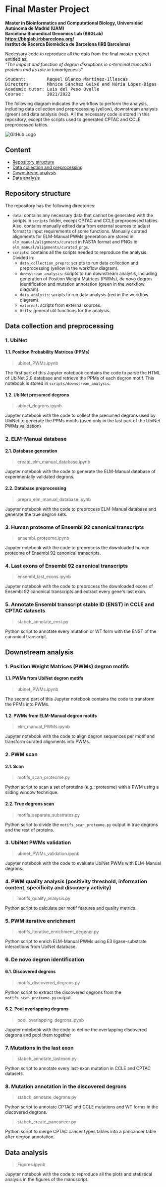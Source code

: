 # Final Master Project

**Master in Bioinformatics and Computational Biology, Universidad Autónoma de Madrid (UAM)**\
**Barcelona Biomedical Genomics Lab (BBGLab) https://bbglab.irbbarcelona.org/** \
**Institut de Recerca Biomèdica de Barcelona (IRB Barcelona)**

Necessary code to reproduce all the data from the final master project entitled as:\
*"The impact and function of degron disruptions in c-terminal truncated proteins and its role in tumorigenesis"*
<pre>
Student:        Raquel Blanco Martínez-Illescas
Directors:      Mònica Sánchez Guixé and Núria López-Bigas
Academic tutor: Luis del Peso Ovalle
Course:         2021/2022
</pre>

The following diagram indicates the workflow to perform the analysis, including data collection and preprocessing (yellow), downstream analysis (green) and data analysis (red). All the necessary code is stored in this repository, except the scripts used to generated CPTAC and CCLE preprocessed tables. 

![GitHub Logo](workflow_diagram.png)

## Content

* [Repository structure](#repository-structure)
* [Data collection and preprocessing](#data-collection-and-preprocessing)
* [Downstream analysis](#downstream-analysis)
* [Data analysis](#data-analysis)

## Repository structure

The repository has the following directories:
* `data`: contains any necessary data that cannot be generated with the scripts in `scripts` folder, except CPTAC and CCLE preprocessed tables. Also, contains manually edited data from external sources to adjust format to input requirements of some functions. Manually curated alignments for ELM-Manual PWMs generation are stored in `elm_manual/alignments/curated` in FASTA format and PNGs in `elm_manual/alignments/curated_pngs`. 
* `scripts`: contains all the scripts needed to reproduce the analysis. Divided in:
    * `data_collection_prepro`: scripts to run data collection and preprocessing (yellow in the workflow diagram).
    * `downstream_analysis`: scripts to run downstream analysis, including generation of Position Weight Matrices (PWMs), *de novo* degron identification and mutation annotation (green in the workflow diagram).
    * `data_analysis`: scripts to run data analysis (red in the workflow diagram).
    * `external`: scripts from external sources.
    * `Utils`: general util functions for the analysis. 

## Data collection and preprocessing

### 1. UbiNet 

#### 1.1. Position Probability Matrices (PPMs)
>ubinet_PWMs.ipynb

The first part of this Jupyter notebook contains the code to parse the HTML of UbiNet 2.0 database and retrieve the PPMs of each degron motif. This notebook is stored in `scripts/downstream_analysis`.

#### 1.2. UbiNet presumed degrons
>ubinet_degrons.ipynb

Jupyter notebook with the code to collect the presumed degrons used by UbiNet to generate the PPMs motifs (used only in the last part of the UbiNet PWMs validation)

### 2. ELM-Manual database

#### 2.1. Database generation
>create_elm_manual_database.ipynb

Jupyter notebook with the code to generate the ELM-Manual database of experimentally validated degrons.

#### 2.2. Database preprocessing
>prepro_elm_manual_database.ipynb

Jupyter notebook with the code to preprocess ELM-Manual database and generate the true degron sets.

### 3. Human proteome of Ensembl 92 canonical transcripts
>ensembl_proteome.ipynb

Jupyter notebook with the code to preprocess the downloaded human proteome of Ensembl 92 canonical transcripts.

### 4. Last exons of Ensembl 92 canonical transcripts
>ensembl_last_exons.ipynb

Jupyter notebook with the code to preprocess the downloaded exons of Ensembl 92 canonical transcripts and extract every gene's last exon.

### 5. Annotate Ensembl transcript stable ID (ENST) in CCLE and CPTAC datasets
>stabch_annotate_enst.py

Python script to annotate every mutation or WT form with the ENST of the canonical transcript.

## Downstream analysis

### 1. Position Weight Matrices (PWMs) degron motifs

#### 1.1. PWMs from UbiNet degron motifs
>ubinet_PWMs.ipynb

The second part of this Jupyter notebook contains the code to transform the PPMs into PWMs.

#### 1.2. PWMs from ELM-Manual degron motifs
>elm_manual_PWMs.ipynb

Jupyter notebook with the code to align degron sequences per motif and transform curated alignments into PWMs.

### 2. PWM scan

#### 2.1. Scan
>motifs_scan_proteome.py

Python script to scan a set of proteins (*e.g.*: proteome) with a PWM using a sliding window technique.

#### 2.2. True degrons scan
>motifs_separate_substrates.py

Python script to divide the `motifs_scan_proteome.py` output in true degrons and the rest of proteins.

### 3. UbiNet PWMs validation
>ubinet_PWMs_validation.ipynb

Jupyter notebook with the code to evaluate UbiNet PWMs with ELM-Manual degrons. 

### 4. PWM quality analysis (positivity threshold, information content, specificity and discovery activity)
>motifs_quality_analysis.py

Python script to calculate per motif features and quality metrics.  

### 5. PWM iterative enrichment
>motifs_iterative_enrichment_degener.py

Python script to enrich ELM-Manual PWMs using E3 ligase-substrate interactions from UbiNet database.

### 6. De novo degron identification

#### 6.1. Discovered degrons
>motifs_discovered_degrons.py

Python script to extract the discovered degrons from the `motifs_scan_proteome.py` output. 

#### 6.2. Pool overlapping degrons
>pool_overlapping_degrons.ipynb

Jupyter notebook with the code to define the overlapping discovered degrons and pool them together

### 7. Mutations in the last exon
>stabch_annotate_lastexon.py

Python script to annotate every last-exon mutation in CCLE and CPTAC datasets.

### 8. Mutation annotation in the discovered degrons
>stabch_annotate_degrons.py

Python script to annotate CPTAC and CCLE mutations and WT forms in the discovered degrons. 

>stabch_create_pancancer.py

Python script to merge CPTAC cancer types tables into a pancancer table after degron annotation. 

## Data analysis
>Figures.ipynb

Jupyter notebook with the code to reproduce all the plots and statistical analysis in the figures of the manuscript. 
